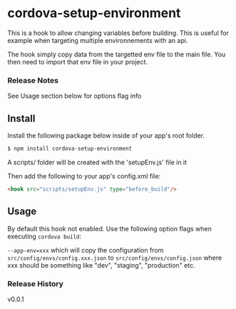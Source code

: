 # cordova-setup-environment

This is a hook to allow changing variables before building. This is useful for example when targeting multiple environnements  with an api.

The hook simply copy data from the targetted env file to the main file.
You then need to import that env file in your project.

### Release Notes

See Usage section below for options flag info


## Install
Install the following package below inside of your app's root folder.
```bash
$ npm install cordova-setup-environment
```
A scripts/ folder will be created with the 'setupEnv.js' file in it

Then add the following to your app's config.xml file:
```html
<hook src="scripts/setupEnv.js" type="before_build"/>
```


## Usage

By default this hook not enabled.
Use the following option flags when executing `cordova build`:

`--app-env=xxx` which will copy the configuration from
`src/config/envs/config.xxx.json` to `src/config/envs/config.json`
where xxx should be something like "dev", "staging", "production" etc.



### Release History

v0.0.1
